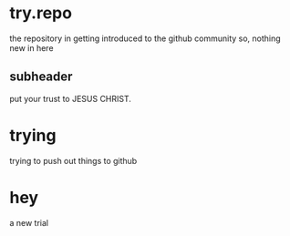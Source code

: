 # try.repo
the repository in getting introduced to the github community
so, nothing new in here

## subheader
put your trust to JESUS CHRIST.

# trying
trying to push out things to github

# hey
a new trial